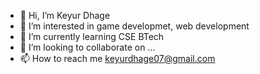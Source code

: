 - 👋 Hi, I’m Keyur Dhage
- 👀 I’m interested in game developmet, web development
- 🌱 I’m currently learning CSE BTech
- 💞️ I’m looking to collaborate on ...
- 📫 How to reach me keyurdhage07@gmail.com

<!---
Venmk90/Keyur Dhage is a ✨ special ✨ repository because its `README.md` (this file) appears on your GitHub profile.
You can click the Preview link to take a look at your changes.
--->
